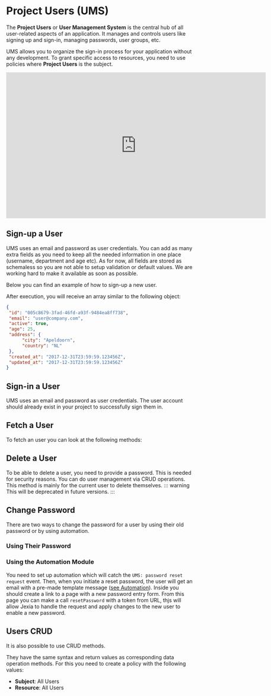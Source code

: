 # <pro/> Project Users (UMS)
The **Project Users** or **User Management System** is the central hub of all user-related aspects of an application. It manages and controls users like signing up and sign-in, managing passwords, user groups, etc. 

UMS allows you to organize the sign-in process for your application without any development. To grant specific access to resources, you need to use policies where **Project Users** is the subject. 

<iframe width="700" height="394" src="https://www.youtube.com/embed/ZjffXZDuoGk" frameborder="0" allow="accelerometer; autoplay; encrypted-media; gyroscope; picture-in-picture" allowfullscreen></iframe>  

## Sign-up a User
UMS uses an email and password as user credentials. You can add as many extra fields as you need to keep all the needed information in one place (username, department and age etc). As for now, all fields are stored as schemaless so you are not able to setup validation or default values. We are working hard to make it available as soon as possible. 

Below you can find an example of how to sign-up a new user. 

<CodeSwitcher :languages="{js:'JavaScript',bash:'cURL'}">
<template v-slot:js>

``` js
import { jexiaClient, UMSModule } from "jexia-sdk-js";  

const ums = new UMSModule();   
jexiaClient().init({    
  projectID: "PROJECT_ID"
}, ums); 

const user = await ums.signUp({    
  email: "user@company.com",    
  password: "my_password", 
  age: 25, 
  address: { 
      city: "Apeldoorn",
      country: "NL"
  }
});  
```

</template>
<template v-slot:bash>

``` bash
curl -X POST -d '{
  "email": "user@company.com",
  "password": "my_password",
  "age": 25, 
  "address": { 
      "city": "Apeldoorn",
      "country": "NL"
   }
}' "https://$PROJECT_ID.app.jexia.com/ums/signup" | jq .
```

Below you can find possible errors that may be returned:

|Code | Description|
|-----|------------|
201 | User created successfully. The response contains the full user (except the password) including default fields.
400 | Bad request. The request was somehow malformed and was not executed.
409 | User is already registered.
500 | There is an internal error

</template>
</CodeSwitcher>

After execution, you will receive an array similar to the following object:
``` json
{  
 "id": "005c8679-3fad-46fd-a93f-9484ea8ff738",
 "email": "user@company.com", 
 "active": true,
 "age": 25,
 "address": { 
      "city": "Apeldoorn",
      "country": "NL"
 }, 
 "created_at": "2017-12-31T23:59:59.123456Z", 
 "updated_at": "2017-12-31T23:59:59.123456Z"
}

```

## Sign-in a User
UMS uses an email and password as user credentials.  The user account should already exist in your project to successfully sign them in.

<CodeSwitcher :languages="{js:'JavaScript',bash:'cURL'}">
<template v-slot:js>

``` js
import { jexiaClient, UMSModule } from "jexia-sdk-js";  

const ums = new UMSModule();   
jexiaClient().init({    
  projectID: "PROJECT_ID",    
}, ums); 

const user = await ums.signIn({    
  email: 'Elon@tesla.com',    
  password: 'secret-password',    
  default: true,   
  alias: 'Elon Musk'  
});  

ds.dataset('rockets', 'Elon Musk').select();  
ds.dataset('rockets').select();  
```
Additional optional options:
* **default** - if true, this user account will be used for all further data operations by default.
* **alias** - account alias, you can use it to clarify which account is going to be used to perform data operation.

::: tip
Within Jexia's SDKs there is a possibility to sign-in with many users and run requests with different users. For this, you need to use an alias. If you did not specify under which user to run a query, the SDK will use user with the value **default:true**.   
:::

</template>
<template v-slot:bash>

``` bash
export UMS_TOKEN=`curl -X POST -d '{
  "method":"ums",
  "email":"'"$TEST_USER"'",
  "password":"'"$TEST_USER_PSW"'"
}' "https://$PROJECT_ID.app.jexia.com/auth" | jq -r .access_token`
```

</template>
</CodeSwitcher>

## Fetch a User
To fetch an user you can look at the following methods:

<CodeSwitcher :languages="{js:'JavaScript',bash:'cURL'}">
<template v-slot:js>

``` js
// via alias
const user = await ums.getUser('Elon Musk'); 
// via email 
const user = await ums.getUser('elon@tesla.com'); 
```
</template>
<template v-slot:bash>

``` bash
curl 
-H "Authorization: Bearer $UMS_TOKEN"
-X GET "https://$PROJECT_ID.app.jexia.com/ums/user/" | jq .
```

</template>
</CodeSwitcher>

 
## Delete a User
To be able to delete a user, you need to provide a password. This is needed for security reasons.
You can do user management via CRUD operations. This method is mainly for the current user to delete themselves.
::: warning
This will be deprecated in future versions.
:::
<CodeSwitcher :languages="{js:'JavaScript',bash:'cURL'}">
<template v-slot:js>

``` js
ums.deleteUser('Elon@tesla.com', password); 
```
</template>
<template v-slot:bash>

``` bash
curl 
-H "Authorization: Bearer $UMS_TOKEN"
-X DELETE "https://$PROJECT_ID.app.jexia.com/ums/user/" | jq .
```

</template>
</CodeSwitcher>

## Change Password
There are two ways to change the password for a user by using their old password or by using automation.

### Using Their Password

<CodeSwitcher :languages="{js:'JavaScript',bash:'cURL'}">
<template v-slot:js>

``` js
ums.changePassword('Elon@tesla.com', oldPassword, newPassword); 
```
</template>
<template v-slot:bash>

``` bash
curl 
-H "Authorization: Bearer $UMS_TOKEN"
-X POST -d '{
  "new_password": "my_new_password",
  "old_password": "my_old_password"
}' "https://$PROJECT_ID.app.jexia.com/ums/changepassword/" | jq .
```

</template>
</CodeSwitcher>

### Using the Automation Module
You need to set up automation which will catch the `UMS: password reset request` event. Then, when you initiate a reset password, the user will get an email with a pre-made template message ([see Automation](/automation)). Inside you should create a link to a page with a new password entry form. From this page you can make a call `resetPassword` with a token from URL, thjs will allow Jexia to handle the request and apply changes to the new user to enable a new password.     

<CodeSwitcher :languages="{js:'JavaScript',bash:'cURL'}">
<template v-slot:js>
 
```js
// To request email with new token: 
ums.requestResetPassword('Elon@tesla.com');

// To apply newpassword
ums.resetPassword(Token, newPassword);
```

</template>
<template v-slot:bash>

``` bash
# To request token for change password for specific email
curl 
-X POST -d '{
  "email":"user@email"
}' "https://$PROJECT_ID.app.jexia.com/ums/resetpassword/" | jq .


# To apply new password
curl 
-X POST -d '{
  "new_password": "jexia_super"
}' "https://$PROJECT_ID.app.jexia.com/ums/resetpassword/token" | jq .
```

</template>
</CodeSwitcher>

## Users CRUD
It is also possible to use CRUD methods. 

They have the same syntax and return values as corresponding data operation methods.
For this you need to create a policy with the following values: 
* **Subject**: All Users 
* **Resource**: All Users

<CodeSwitcher :languages="{js:'JavaScript',bash:'cURL'}">
<template v-slot:js>

``` js
// Select all active users  
ums.select()  
 .where(field => field("active").isEqualTo(true))  
 .subscribe();  
// Suspend Elon! 
ums.update({ active: false })  
 .where(field => field("email").isEqualTo("Elon@tesla.com"))  
 .subscribe();  
// Delete all suspended users  
ums.delete()  
 .where(field => field("active").isEqualTo(false))  
 .subscribe(); 
```
</template>
<template v-slot:bash>

``` bash
curl -H "Authorization: Bearer $UMS_TOKEN"
  -X GET "https://$PROJECT_ID.app.jexia.com/ums/users?cond=[....]" | jq .
```

</template>
</CodeSwitcher>